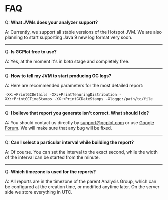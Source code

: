 # FAQ

Q: **What JVMs does your analyzer support?**

A: Currently, we support all stable versions of the Hotspot JVM. We are also planning to start supporting Java 9 new log format very soon.

---

Q: **Is GCPlot free to use?**

A: Yes, at the moment it's in _beta_ stage and completely free.

---

Q: **How to tell my JVM to start producing GC logs?**

A: Here are recommended parameters for the most detailed report:

`-XX:+PrintGCDetails -XX:+PrintTenuringDistribution -XX:+PrintGCTimeStamps -XX:+PrintGCDateStamps -Xloggc:/path/to/file`

---

Q: **I believe that report you generate isn't correct. What should I do?**

A: You should contact us directly by [support@gcplot.com](mailto:support@gcplot.com) or use [Google Forum](https://groups.google.com/forum/#!forum/gcplot). We will make sure that any bug will be fixed.

---

Q: **Can I select a particular interval while building the report?**

A: Of course. You can set the interval to the exact second, while the width of the interval can be started from the minute.

---

Q: **Which timezone is used for the reports?**

A: All reports are in the timezone of the parent Analysis Group, which can be configured at the creation time, or modified anytime later. On the server side we store everything in UTC.

